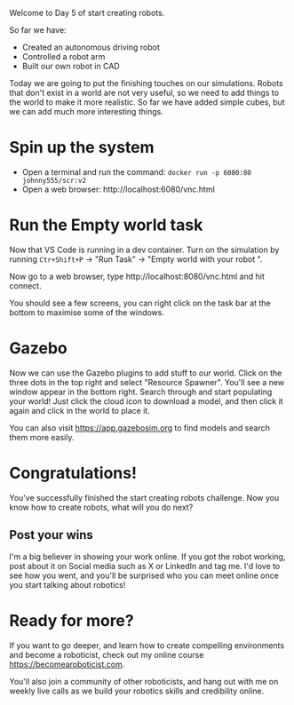 Welcome to Day 5 of start creating robots. 

So far we have: 

- Created an autonomous driving robot 
- Controlled a robot arm 
- Built our own robot in CAD 

Today we are going to put the finishing touches on our simulations. Robots that don't exist in a world are not very useful, so we need to add things to the world to make it more realistic. So far we have added simple cubes, but we can add much more interesting things. 

# Spin up the system 

- Open a terminal and run the command:  `docker run -p 6080:80 johnny555/scr:v2`
- Open a web browser: http://localhost:6080/vnc.html 



# Run the Empty world task 

Now that VS Code is running in a dev container. Turn on the simulation by running `Ctr+Shift+P` -> "Run Task" -> "Empty world with your robot ".

Now go to a web browser, type http://localhost:8080/vnc.html and hit connect. 

You should see a few screens, you can right click on the task bar at the bottom to maximise some of the windows. 

# Gazebo

Now we can use the Gazebo plugins to add stuff to our world. Click on the three dots in the top right and select "Resource Spawner". You'll see a new window appear in the bottom right. Search through and start populating your world!  Just click the cloud icon to download a model, and then click it again and click in the world to place it. 

You can also visit https://app.gazebosim.org to find models and search them more easily. 

# Congratulations! 

You've successfully finished the start creating robots challenge. Now you know how to create robots, what will you do next? 

## Post your wins 

I'm a big believer in showing your work online. If you got the robot working, post about it on Social media such as X or LinkedIn and tag me. I'd love to see how you went, and you'll be surprised who you can meet online once you start talking about robotics! 


# Ready for more? 

If you want to go deeper, and learn how to create compelling environments and become a roboticist, check out my online course https://becomearoboticist.com. 

You'll also join a community of other roboticists, and hang out with me on weekly live calls as we build your robotics skills and credibility online. 